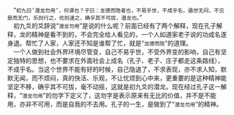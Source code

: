 &emsp;“``初九曰‘潜龙勿用’，何谓也？子曰：龙德而隐者也，不易乎世，不成乎名，遁世无闷，不见是而无门，乐则行之，优则速之，确乎其不可拔，潜龙也。``”<br>&emsp;初九爻的爻辞说“``潜龙勿用``”是说的什么呢？前面已经有了两个解释，现在孔子解释，龙的精神是看不到的，不会完全给人看见的，一个人如道家老子说的功成名遂身退。帮忙了人家，人家还不知是谁帮了忙，就是“``龙德而隐``”的道理。<br>&emsp;一个人做到社会外界环境尽管变，自己不易乎世，不受外界变的影响，自己有坚定独特的思想，也不要求在外面社会上成名（孔子、老子、庄子都走这条路线），不成乎名。当这个世界不能有好的时候，自己隐退了，不求表现，亦不求人知，默默无闻，而不烦闷，真的快活、乐观，不让忧烦到心中来，更重要的是这种精神能坚定不移，确乎其不可拔，毫不动摇，这就是初九爻的潜龙。现在经过孔子这一解释，“``潜龙勿用``”的勿字下定义了，这勿字是表示原来有无比的价值，并不是不能用，亦非不可用，而是自我的不去用。孔子的一生，是做到了“``潜龙勿用``”的精神。<br>